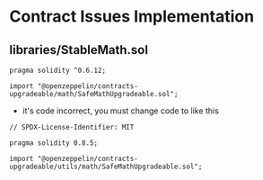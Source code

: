 # Contract Issues Implementation

## libraries/StableMath.sol
```solidity
pragma solidity ^0.6.12;

import "@openzeppelin/contracts-upgradeable/math/SafeMathUpgradeable.sol";

```
- it's code incorrect, you must change code to like this 
```sol
// SPDX-License-Identifier: MIT

pragma solidity 0.8.5;

import "@openzeppelin/contracts-upgradeable/utils/math/SafeMathUpgradeable.sol";

```
